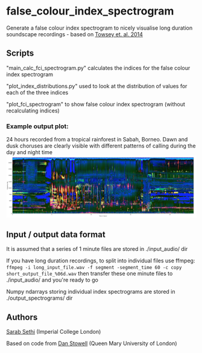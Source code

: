 # false_colour_index_spectrogram
Generate a false colour index spectrogram to nicely visualise long duration soundscape recordings - based on [Towsey et. al. 2014](http://www.sciencedirect.com/science/article/pii/S1877050914002403)

## Scripts
"main_calc_fci_spectrogram.py" calculates the indices for the false colour index spectrogram

"plot_index_distributions.py" used to look at the distribution of values for each of the three indices

"plot_fci_spectrogram" to show false colour index spectrogram (without recalculating indices)

### Example output plot:
24 hours recorded from a tropical rainforest in Sabah, Borneo. Dawn and dusk choruses are clearly visible with different patterns of calling during the day and night time
![Example 24 hour false colour index spectrogram](https://raw.githubusercontent.com/sarabsethi/false_colour_index_spectrogram/master/example_24_hrs.JPG)

## Input / output data format
It is assumed that a series of 1 minute files are stored in ./input_audio/ dir

If you have long duration recordings, to split into individual files use ffmpeg:
`ffmpeg -i long_input_file.wav -f segment -segment_time 60 -c copy short_output_file_%06d.wav`
then transfer these one minute files to ./input_audio/ and you're ready to go

Numpy ndarrays storing individual index spectrograms are stored in ./output_spectrograms/ dir

## Authors
[Sarab Sethi](http://www.imperial.ac.uk/people/s.sethi16) (Imperial College London)

Based on code from [Dan Stowell](http://www.mcld.co.uk/) (Queen Mary University of London)
